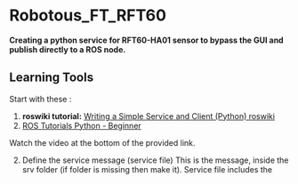 # Robotous_FT_RFT60

**Creating a python service for RFT60-HA01 sensor to bypass the GUI and publish directly to a ROS node.**

## Learning Tools

Start with these : 

1. **roswiki tutorial:** [Writing a Simple Service and Client (Python) roswiki](http://wiki.ros.org/ROS/Tutorials/WritingServiceClient%28python%29)
2. [ROS Tutorials Python - Beginner](https://youtube.com/playlist?list=PLAjUtIp46jDcQb-MgFLpGqskm9iB5xfoP&si=lAGs0clA5ldTwJjj)

Watch the video at the bottom of the provided link.

2. Define the service message (service file)
   This is the message, inside the srv folder (if folder is missing then make it).
   Service file includes the




